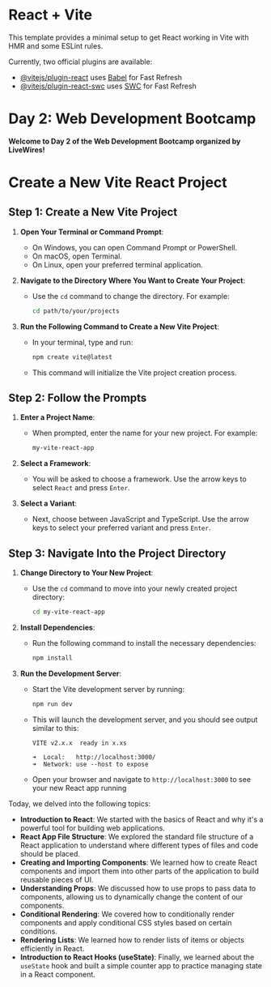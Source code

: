# React + Vite

This template provides a minimal setup to get React working in Vite with HMR and some ESLint rules.

Currently, two official plugins are available:

- [@vitejs/plugin-react](https://github.com/vitejs/vite-plugin-react/blob/main/packages/plugin-react/README.md) uses [Babel](https://babeljs.io/) for Fast Refresh
- [@vitejs/plugin-react-swc](https://github.com/vitejs/vite-plugin-react-swc) uses [SWC](https://swc.rs/) for Fast Refresh



# Day 2: Web Development Bootcamp

**Welcome to Day 2 of the Web Development Bootcamp organized by LiveWires!**

# Create a New Vite React Project

## Step 1: Create a New Vite Project

1. **Open Your Terminal or Command Prompt**:
   - On Windows, you can open Command Prompt or PowerShell.
   - On macOS, open Terminal.
   - On Linux, open your preferred terminal application.

2. **Navigate to the Directory Where You Want to Create Your Project**:
   - Use the `cd` command to change the directory. For example:
     ```sh
     cd path/to/your/projects
     ```

3. **Run the Following Command to Create a New Vite Project**:
   - In your terminal, type and run:
     ```sh
     npm create vite@latest
     ```
   - This command will initialize the Vite project creation process.

## Step 2: Follow the Prompts

1. **Enter a Project Name**:
   - When prompted, enter the name for your new project. For example:
     ```sh
     my-vite-react-app
     ```

2. **Select a Framework**:
   - You will be asked to choose a framework. Use the arrow keys to select `React` and press `Enter`.

3. **Select a Variant**:
   - Next, choose between JavaScript and TypeScript. Use the arrow keys to select your preferred variant and press `Enter`.

## Step 3: Navigate Into the Project Directory

1. **Change Directory to Your New Project**:
   - Use the `cd` command to move into your newly created project directory:
     ```sh
     cd my-vite-react-app
     ```

2. **Install Dependencies**:
   - Run the following command to install the necessary dependencies:
     ```sh
     npm install
     ```

3. **Run the Development Server**:
   - Start the Vite development server by running:
     ```sh
     npm run dev
     ```
   - This will launch the development server, and you should see output similar to this:

     ```
     VITE v2.x.x  ready in x.xs

     ➜  Local:   http://localhost:3000/
     ➜  Network: use --host to expose
     ```

   - Open your browser and navigate to `http://localhost:3000` to see your new React app running



Today, we delved into the following topics:

- **Introduction to React**: We started with the basics of React and why it's a powerful tool for building web applications.
- **React App File Structure**: We explored the standard file structure of a React application to understand where different types of files and code should be placed.
- **Creating and Importing Components**: We learned how to create React components and import them into other parts of the application to build reusable pieces of UI.
- **Understanding Props**: We discussed how to use props to pass data to components, allowing us to dynamically change the content of our components.
- **Conditional Rendering**: We covered how to conditionally render components and apply conditional CSS styles based on certain conditions.
- **Rendering Lists**: We learned how to render lists of items or objects efficiently in React.
- **Introduction to React Hooks (useState)**: Finally, we learned about the `useState` hook and built a simple counter app to practice managing state in a React component.



